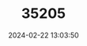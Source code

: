 ---
title: "35205"
category: "Aiouea angulata"
draft: false
date: 2024-02-22 13:03:50
languages:
  Spanish; Castilian: ["Muena Común"]
---